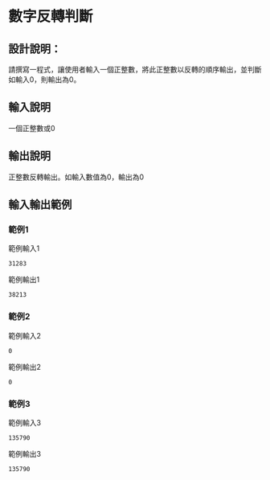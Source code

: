 # 數字反轉判斷

## 設計說明：
請撰寫一程式，讓使用者輸入一個正整數，將此正整數以反轉的順序輸出，並判斷如輸入0，則輸出為0。

## 輸入說明

一個正整數或0

## 輸出說明

正整數反轉輸出。如輸入數值為0，輸出為0

## 輸入輸出範例

### 範例1
範例輸入1
```
31283
```
範例輸出1
```
38213
```
### 範例2
範例輸入2
```
0
```
範例輸出2
```
0
```
### 範例3
範例輸入3
```
135790
```
範例輸出3
```
135790
```